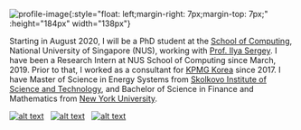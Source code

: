 
![profile-image](https://i.postimg.cc/05BFs7SM/Yunjeong-Lee-Photo4-Website.png){:style="float: left;margin-right: 7px;margin-top: 7px;" :height="184px" width="138px"}


Starting in August 2020, I will be a PhD student at the [School of Computing](https://www.comp.nus.edu.sg/), National University of Singapore (NUS), working with [Prof. Ilya Sergey](https://ilyasergey.net/). I have been a Research Intern at NUS School of Computing since March, 2019. Prior to that, I worked as a consultant for [KPMG Korea](https://home.kpmg/kr/en/home/about/overview.html) since 2017. I have Master of Science in Energy Systems from [Skolkovo Institute of Science and Technology](https://www.skoltech.ru/en/), and Bachelor of Science in Finance and Mathematics from [New York University](https://www.nyu.edu/).


[![alt text][1.1]][1] &nbsp; [![alt text][1.2]][2] &nbsp; [![alt text][1.3]][3]

<br />

[1.1]: https://img.icons8.com/material-outlined/30/000000/send.png

[1.2]: https://img.icons8.com/ios-glyphs/30/000000/twitter.png
[1.3]: https://img.icons8.com/ios-filled/30/000000/github.png

[1]: mailto:yunjeong.lee@acm.org
[2]: http://www.twitter.com/lyunjeong
[3]: https://github.com/yunjeong-lee
